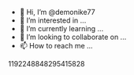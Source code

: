 - 👋 Hi, I’m @demonike77
- 👀 I’m interested in ...
- 🌱 I’m currently learning ...
- 💞️ I’m looking to collaborate on ...
- 📫 How to reach me ...

<!---1177408158759653478
demonike77/demonike77 is a ✨ special ✨ repository because its `README.md` (this file) appears on your GitHub profile.
You can click the Preview link to take a look at your changes.
--->1192248848295415828
